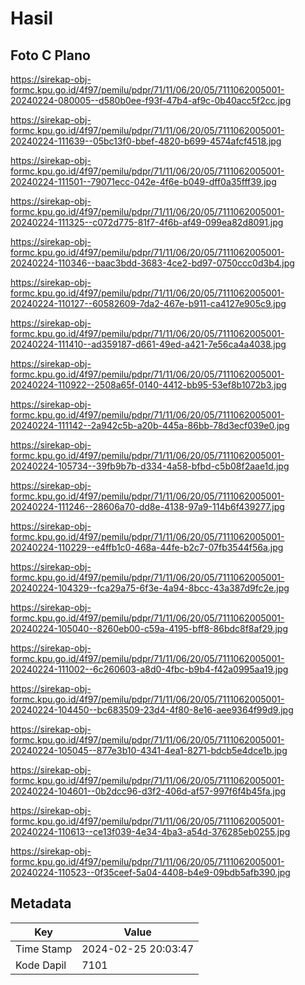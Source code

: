 # Hasil

## Foto C Plano

https://sirekap-obj-formc.kpu.go.id/4f97/pemilu/pdpr/71/11/06/20/05/7111062005001-20240224-080005--d580b0ee-f93f-47b4-af9c-0b40acc5f2cc.jpg

https://sirekap-obj-formc.kpu.go.id/4f97/pemilu/pdpr/71/11/06/20/05/7111062005001-20240224-111639--05bc13f0-bbef-4820-b699-4574afcf4518.jpg

https://sirekap-obj-formc.kpu.go.id/4f97/pemilu/pdpr/71/11/06/20/05/7111062005001-20240224-111501--79071ecc-042e-4f6e-b049-dff0a35fff39.jpg

https://sirekap-obj-formc.kpu.go.id/4f97/pemilu/pdpr/71/11/06/20/05/7111062005001-20240224-111325--c072d775-81f7-4f6b-af49-099ea82d8091.jpg

https://sirekap-obj-formc.kpu.go.id/4f97/pemilu/pdpr/71/11/06/20/05/7111062005001-20240224-110346--baac3bdd-3683-4ce2-bd97-0750ccc0d3b4.jpg

https://sirekap-obj-formc.kpu.go.id/4f97/pemilu/pdpr/71/11/06/20/05/7111062005001-20240224-110127--60582609-7da2-467e-b911-ca4127e905c9.jpg

https://sirekap-obj-formc.kpu.go.id/4f97/pemilu/pdpr/71/11/06/20/05/7111062005001-20240224-111410--ad359187-d661-49ed-a421-7e56ca4a4038.jpg

https://sirekap-obj-formc.kpu.go.id/4f97/pemilu/pdpr/71/11/06/20/05/7111062005001-20240224-110922--2508a65f-0140-4412-bb95-53ef8b1072b3.jpg

https://sirekap-obj-formc.kpu.go.id/4f97/pemilu/pdpr/71/11/06/20/05/7111062005001-20240224-111142--2a942c5b-a20b-445a-86bb-78d3ecf039e0.jpg

https://sirekap-obj-formc.kpu.go.id/4f97/pemilu/pdpr/71/11/06/20/05/7111062005001-20240224-105734--39fb9b7b-d334-4a58-bfbd-c5b08f2aae1d.jpg

https://sirekap-obj-formc.kpu.go.id/4f97/pemilu/pdpr/71/11/06/20/05/7111062005001-20240224-111246--28606a70-dd8e-4138-97a9-114b6f439277.jpg

https://sirekap-obj-formc.kpu.go.id/4f97/pemilu/pdpr/71/11/06/20/05/7111062005001-20240224-110229--e4ffb1c0-468a-44fe-b2c7-07fb3544f56a.jpg

https://sirekap-obj-formc.kpu.go.id/4f97/pemilu/pdpr/71/11/06/20/05/7111062005001-20240224-104329--fca29a75-6f3e-4a94-8bcc-43a387d9fc2e.jpg

https://sirekap-obj-formc.kpu.go.id/4f97/pemilu/pdpr/71/11/06/20/05/7111062005001-20240224-105040--8260eb00-c59a-4195-bff8-86bdc8f8af29.jpg

https://sirekap-obj-formc.kpu.go.id/4f97/pemilu/pdpr/71/11/06/20/05/7111062005001-20240224-111002--6c260603-a8d0-4fbc-b9b4-f42a0995aa19.jpg

https://sirekap-obj-formc.kpu.go.id/4f97/pemilu/pdpr/71/11/06/20/05/7111062005001-20240224-104450--bc683509-23d4-4f80-8e16-aee9364f99d9.jpg

https://sirekap-obj-formc.kpu.go.id/4f97/pemilu/pdpr/71/11/06/20/05/7111062005001-20240224-105045--877e3b10-4341-4ea1-8271-bdcb5e4dce1b.jpg

https://sirekap-obj-formc.kpu.go.id/4f97/pemilu/pdpr/71/11/06/20/05/7111062005001-20240224-104601--0b2dcc96-d3f2-406d-af57-997f6f4b45fa.jpg

https://sirekap-obj-formc.kpu.go.id/4f97/pemilu/pdpr/71/11/06/20/05/7111062005001-20240224-110613--ce13f039-4e34-4ba3-a54d-376285eb0255.jpg

https://sirekap-obj-formc.kpu.go.id/4f97/pemilu/pdpr/71/11/06/20/05/7111062005001-20240224-110523--0f35ceef-5a04-4408-b4e9-09bdb5afb390.jpg


## Metadata

| Key        | Value               |
| ---------- | ------------------- |
| Time Stamp | 2024-02-25 20:03:47 |
| Kode Dapil | 7101                |



